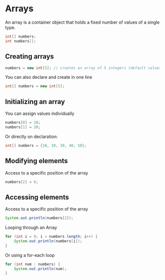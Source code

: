 # Arrays

An array is a container object that holds a fixed number of values of a single type.

```java
int[] numbers;
int numbers[];
```

## Creating arrays

```java
numbers = new int[5]; // creates an array of 5 integers (default values: 0)
```

You can also declare and create in one line

```java
int[] numbers = new int[5];
```

## Initializing an array

You can assign values individually

```java
numbers[0] = 10;
numbers[1] = 20;
```

Or directly on declaration:

```java
int[] numbers = {10, 20, 30, 40, 50};
```

## Modifying elements

Access to a specific position of the array

```java
numbers[2] = 6;
```

## Accessing elements

Access to a specific position of the array

```java
System.out.println(numbers[2]);
```

Looping through an Array

```java
for (int i = 0; i < numbers.length; i++) {
    System.out.println(numbers[i]);
}
```

Or using a for-each loop

```java
for (int num : numbers) {
    System.out.println(num);
}
```
